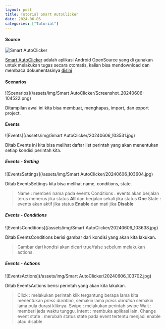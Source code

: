```yaml
---
layout: post
title: Tutorial Smart AutoClicker
date: 2024-06-06
categories: ["Tutorial"]
---
```


#### Source

![Smart AutoClicker](https://raw.githubusercontent.com/Nain57/Smart-AutoClicker/master/smartautoclicker/src/main/ic_smart_auto_clicker-playstore.png)

[Smart AutoClicker](https://github.com/Nain57/Smart-AutoClicker?tab=readme-ov-file) adalah aplikasi Android OpenSource yang di gunakan untuk melakukan tugas secara otomatis, kalian bisa mendownload dan membaca dokumentasinya [disini](https://github.com/Nain57/Smart-AutoClicker?tab=readme-ov-file)

#### Scenarios

![Scenarios](/assets/img/Smart AutoClicker/Screenshot_20240606-104522.png)

Ditampilan awal ini kita bisa membuat, menghapus, import, dan export project.

#### Events

![Events](/assets/img/Smart AutoClicker/20240606_103531.jpg)

Ditab Events ini kita bisa melihat daftar list perintah yang akan menentukan setiap kondisi perintah kita.

##### Events - Setting

![EventsSettings](/assets/img/Smart AutoClicker/20240606_103604.jpg)

Ditab EventsSettings kita bisa melihat name, conditions, state.

> Name : memberi nama pada events
> Conditions : events akan berjalan terus menerus jika status **All** dan berjalan sekali jika status **One**
> State : events akan aktif jika status **Enable** dan mati jika **Disable**

##### Events - Conditions

![EventsConditions](/assets/img/Smart AutoClicker/20240606_103638.jpg)

Ditab EventsConditions berisi gambar dari kondisi yang akan kita lakukan.

> Gambar dari kondisi akan dicari true/false sebelum melakukan actions.

##### Events - Actions

![EventsActions](/assets/img/Smart AutoClicker/20240606_103702.jpg)

Ditab EventsActions berisi perintah yang akan kita lakukan.

> Click : melakukan perintah klik tergantung berapa lama kita menentukan _press duration_, semakin lama _press duration_ semakin lama pula durasi kliknya.
> Swipe : melakukan perintah swipe
> Wait : memberi jeda waktu tunggu.
> Intent : membuka aplikasi lain.
> Change event state : merubah status state pada event tertentu menjadi enable atau disable.